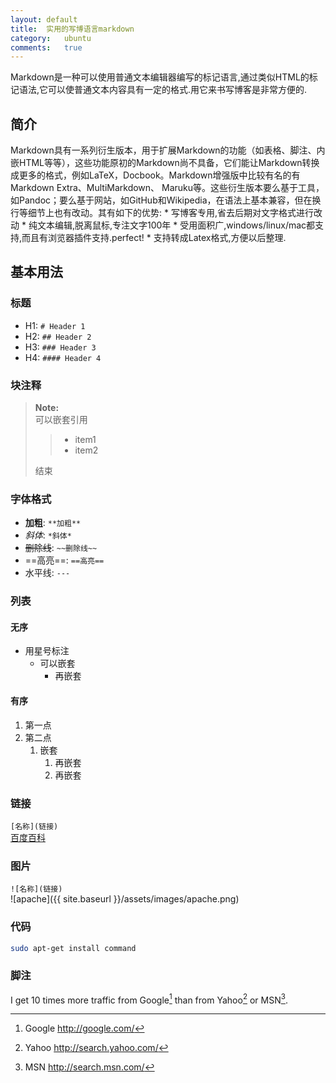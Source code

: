 ```yaml
---
layout:	default
title:	实用的写博语言markdown
category:	ubuntu
comments:	true
---
```

Markdown是一种可以使用普通文本编辑器编写的标记语言,通过类似HTML的标记语法,它可以使普通文本内容具有一定的格式.用它来书写博客是非常方便的.


## 简介
Markdown具有一系列衍生版本，用于扩展Markdown的功能（如表格、脚注、内嵌HTML等等），这些功能原初的Markdown尚不具备，它们能让Markdown转换成更多的格式，例如LaTeX，Docbook。Markdown增强版中比较有名的有Markdown Extra、MultiMarkdown、 Maruku等。这些衍生版本要么基于工具，如Pandoc；要么基于网站，如GitHub和Wikipedia，在语法上基本兼容，但在换行等细节上也有改动。其有如下的优势:
	* 写博客专用,省去后期对文字格式进行改动
	* 纯文本编辑,脱离鼠标,专注文字100年
	* 受用面积广,windows/linux/mac都支持,而且有浏览器插件支持.perfect!
	* 支持转成Latex格式,方便以后整理.

## 基本用法
### 标题
* H1:	`# Header 1`
* H2:	`## Header 2`
* H3:	`### Header 3`
* H4:	`#### Header 4`

### 块注释
> **Note:**  
> 可以嵌套引用  
>> * item1   
>> * item2   
>
> 结束

### 字体格式
* **加粗**:	`**加粗**`
* *斜体*:	`*斜体*`
* ~~删除线~~:	`~~删除线~~`
* ==高亮==:	`==高亮==`
* 水平线:	`---`

### 列表
#### 无序
* 用星号标注
	* 可以嵌套
		* 再嵌套

#### 有序
1. 第一点
2. 第二点
	1. 嵌套
		1. 再嵌套
		2. 再嵌套
	
### 链接
`[名称](链接)`   
[百度百科](http://baike.baidu.com/view/1.htm)

### 图片
`![名称](链接)`  
![apache]({{ site.baseurl }}/assets/images/apache.png)

### 代码

```bash
sudo apt-get install command
```

### 脚注
I get 10 times more traffic from Google[^google] than from Yahoo[^2] or MSN[^3].

[^google]: Google http://google.com/
[^2]: Yahoo	http://search.yahoo.com/
[^3]: MSN	http://search.msn.com/
